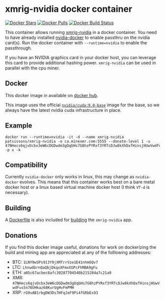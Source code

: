 # xmrig-nvidia docker container

[![Docker Stars](https://img.shields.io/docker/stars/patsissons/xmrig-nvidia.svg)](https://hub.docker.com/r/patsissons/xmrig-nvidia/)
[![Docker Pulls](https://img.shields.io/docker/pulls/patsissons/xmrig-nvidia.svg)](https://hub.docker.com/r/patsissons/xmrig-nvidia/)
[![Docker Build Status](https://img.shields.io/docker/build/patsissons/xmrig-nvidia.svg)](https://hub.docker.com/r/patsissons/xmrig-nvidia/)

This container allows running [xmrig-nvidia](https://github.com/xmrig/xmrig-nvidia) in a docker container. You need to have already installed [nvidia-docker](https://github.com/NVIDIA/nvidia-docker) to enable passthru on the nvidia card(s). Run the docker container with `--runtime=nvidia` to enable the passthrough.

If you have an NVIDIA graphics card in your docker host, you can leverage this card to provide additional hashing power. `xmrig-nvidia` can be used in parallel with the cpu miner.

## Docker

This docker image in available on [docker hub](https://hub.docker.com/r/patsissons/xmrig-nvidia/).

This image uses the official [`nvidia/cuda:9.0-base`](https://hub.docker.com/r/nvidia/cuda/) image for the base, so we always have the latest nvidia cuda infrastructure in place.

## Example

```
docker run --runtime=nvidia -it -d --name xmrig-nvidia patsissons/xmrig-nvidia -o ca.minexmr.com:5555 --donate-level 1 -u 47NHecs6qjvDcbx3eW6cDGDwdm3gDqbHs7G8hzPYRxf3YRTcDJw8kXhDxfHinsjHUwVwdFusSn76UHkaz68KurUgHvFmPMH.github -p x -k
```

## Compatibility

Currently `nvidia-docker` only works in linux, this may change as `nvidia-docker` evolves. This means that this container works best on a bare metal docker host or a linux based virtual machine docker host (I think `VT-d` is necessary).

## Building

A [Dockerfile](https://github.com/patsissons/xmrig-nvidia-docker/blob/master/build/Dockerfile) is also included for [building](https://github.com/patsissons/xmrig-nvidia-docker/tree/master/build) the `xmrig-nvidia` app.

## Donations

If you find this docker image useful, donations for work on dockerizing the build and mining app are appreciated at any of the folllowing addresses:

* BTC: `1LNY9wSPs913Y9jXMTrrVze1E41nhm6Qv7`
* LTC: `LhnwdbrnQaQbjDkqxXFmxXGPcFhMBA9gFu`
* ETH: `a05c67acbec8afc30287704540b215284a7c21a9`
* XMR: `47NHecs6qjvDcbx3eW6cDGDwdm3gDqbHs7G8hzPYRxf3YRTcDJw8kXhDxfHinsjHUwVwdFusSn76UHkaz68KurUgHvFmPMH`
* XRP: `rG9vAB1rbgDW3Ds7HFqJeF9Pi4fGRbEs93`
